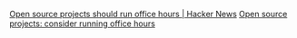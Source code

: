 
[Open source projects should run office hours | Hacker News](https://news.ycombinator.com/item?id=26351053)
[Open source projects: consider running office hours](https://simonwillison.net/2021/Feb/19/office-hours/)
